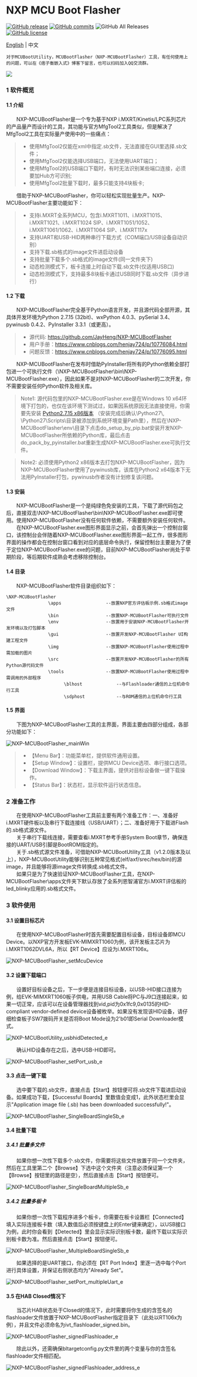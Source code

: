 # NXP MCU Boot Flasher

[![GitHub release](https://img.shields.io/github/release/JayHeng/NXP-MCUBootFlasher.svg)](https://github.com/JayHeng/NXP-MCUBootFlasher/releases/latest) [![GitHub commits](https://img.shields.io/github/commits-since/JayHeng/NXP-MCUBootFlasher/v3.0.0.svg)](https://github.com/JayHeng/NXP-MCUBootFlasher/compare/v3.0.0...master) ![GitHub All Releases](https://img.shields.io/github/downloads/JayHeng/NXP-MCUBootFlasher/total.svg) [![GitHub license](https://img.shields.io/github/license/JayHeng/NXP-MCUBootFlasher.svg)](https://github.com/JayHeng/NXP-MCUBootFlasher/blob/master/LICENSE)

[English](./README.md) | 中文

```text
对于MCUBootUtility，MCUBootFlasher（NXP-MCUBootFlasher）工具，有任何使用上的问题，可以在《痞子衡嵌入式》博客下留言，也可以扫码加入QQ交流群。  
```

<img src="http://henjay724.com/image/cnblogs/MCUBootUtility_qq.png" style="zoom:100%" />

### 1 软件概览
#### 1.1 介绍
　　NXP-MCUBootFlasher是一个专为基于NXP i.MXRT/Kinetis/LPC系列芯片的产品量产而设计的工具，其功能与官方MfgTool2工具类似，但是解决了MfgTool2工具在实际量产使用中的一些痛点：  

> * 使用MfgTool2仅能在xml中指定.sb文件，无法直接在GUI里选择.sb文件；  
> * 使用MfgTool2仅能选择USB端口，无法使用UART端口；  
> * 使用MfgTool2的USB端口下载时，有时无法识别某些端口连接，必须要加Hub方可识别;  
> * 使用MfgTool2批量下载时，最多只能支持4块板卡;  

　　借助于NXP-MCUBootFlasher，你可以轻松实现批量生产。NXP-MCUBootFlasher主要功能如下：  

> * 支持i.MXRT全系列MCU，包含i.MXRT1011、i.MXRT1015、i.MXRT1021、i.MXRT1024 SIP、i.MXRT1051/1052、i.MXRT1061/1062、i.MXRT1064 SIP、i.MXRT117x  
> * 支持UART和USB-HID两种串行下载方式（COM端口/USB设备自动识别）  
> * 支持下载.sb格式的image文件进启动设备  
> * 支持批量下载多个.sb格式的image文件(同一文件夹下)  
> * 动态检测模式下，板卡连接上时自动下载.sb文件(仅适用USB口)
> * 动态检测模式下，支持最多8块板卡通过USB同时下载.sb文件（异步进行）

#### 1.2 下载
　　NXP-MCUBootFlasher完全基于Python语言开发，并且源代码全部开源，其具体开发环境为Python 2.7.15 (32bit)、wxPython 4.0.3、pySerial 3.4、pywinusb 0.4.2、PyInstaller 3.3.1（或更高）。  

> * 源代码: https://github.com/JayHeng/NXP-MCUBootFlasher  
> * 用户手册：https://www.cnblogs.com/henjay724/p/10776084.html
> * 问题反馈：https://www.cnblogs.com/henjay724/p/10776095.html

　　NXP-MCUBootFlasher在发布时借助PyInstaller将所有的Python依赖全部打包进一个可执行文件（\NXP-MCUBootFlasher\bin\NXP-MCUBootFlasher.exe），因此如果不是对NXP-MCUBootFlasher的二次开发，你不需要安装任何Python软件及相关库。  

> Note1: 源代码包里的NXP-MCUBootFlasher.exe是在Windows 10 x64环境下打包的，也仅在该环境下测试过，如果因系统原因无法直接使用，你需要先安装 [Python2.7.15 x86版本](https://www.python.org/ftp/python/2.7.15/python-2.7.15.msi) （安装完成后确认\Python27\\, \Python27\Scripts\\目录被添加到系统环境变量Path里），然后在\NXP-MCUBootFlasher\env\目录下点击do_setup_by_pip.bat安装开发NXP-MCUBootFlasher所依赖的Python库，最后点击do_pack_by_pyinstaller.bat重新生成NXP-MCUBootFlasher.exe可执行文件。  

> Note2: 必须使用Python2 x86版本去打包NXP-MCUBootFlasher，因为NXP-MCUBootFlasher使用了pywinusb库，该库在Python2 x64版本下无法用PyInstaller打包，pywinusb作者没有计划修复该问题。  

#### 1.3 安装
　　NXP-MCUBootFlasher是一个是纯绿色免安装的工具，下载了源代码包之后，直接双击\NXP-MCUBootFlasher\bin\NXP-MCUBootFlasher.exe即可使用。使用NXP-MCUBootFlasher没有任何软件依赖，不需要额外安装任何软件。  
　　在NXP-MCUBootFlasher.exe图形界面显示之前，会首先弹出一个控制台窗口，该控制台会伴随着NXP-MCUBootFlasher.exe图形界面一起工作，很多图形界面的操作都会在控制台窗口看到对应的底层命令执行，保留控制台主要是为了便于定位NXP-MCUBootFlasher.exe的问题，目前NXP-MCUBootFlasher尚处于早期阶段，等后期软件成熟会考虑移除控制台。  

#### 1.4 目录

　　NXP-MCUBootFlasher软件目录组织如下：  
```text
\NXP-MCUBootFlasher
                \apps                 --放置NXP官方评估板示例.sb格式image文件
                \bin                  --放置NXP-MCUBootFlasher可执行文件
                \env                  --放置用于安装NXP-MCUBootFlasher开发环境以及打包脚本
                \gui                  --放置开发NXP-MCUBootFlasher UI构建工程文件
                \img                  --放置NXP-MCUBootFlasher使用过程中需加载的图片
                \src                  --放置开发NXP-MCUBootFlasher的所有Python源代码文件
                \tools                --放置NXP-MCUBootFlasher使用过程中需调用的外部程序
                      \blhost             --与Flashloader通信的上位机命令行工具
                      \sdphost            --与ROM通信的上位机命令行工具
```

#### 1.5 界面
　　下图为NXP-MCUBootFlasher工具的主界面，界面主要由四部分组成，各部分功能如下：  

![NXP-MCUBootFlasher_mainWin](http://henjay724.com/image/cnblogs/NXP-MCUBootFlasher_v2.0.0.PNG)

> * 【Menu Bar】：功能菜单栏，提供软件通用设置。  
> * 【Setup Window】：设置栏，提供MCU Device选项、串行接口选项。  
> * 【Download Window】：下载主界面，提供对目标设备做一键下载操作。  
> * 【Status Bar】：状态栏，显示软件运行状态信息。  

### 2 准备工作
　　在使用NXP-MCUBootFlasher工具前主要有两个准备工作：一、准备好i.MXRT硬件板以及串行下载连接线（USB/UART）；二、准备好用于下载进Flash的.sb格式源文件。  
　　关于串行下载线连接，需要查看i.MXRT参考手册System Boot章节，确保连接的UART/USB引脚是BootROM指定的。  
　　关于.sb格式源文件准备，可借助NXP-MCUBootUtility工具（v1.2.0版本及以上），NXP-MCUBootUtility能够识别五种常见格式(elf/axf/srec/hex/bin)的源image，并且能够将源image文件转换成.sb格式文件。  
　　如果只是为了快速验证NXP-MCUBootFlasher工具，在NXP-MCUBootFlasher\apps文件夹下默认存放了全系列恩智浦官方i.MXRT评估板的led_blinky应用的.sb格式文件。  

### 3 软件使用
#### 3.1 设置目标芯片
　　在使用NXP-MCUBootFlasher时首先需要配置目标设备，目标设备即MCU Device。以NXP官方开发板EVK-MIMXRT1060为例，该开发板主芯片为i.MXRT1062DVL6A，所以【RT Device】应设为i.MXRT106x。  

![NXP-MCUBootFlasher_setMcuDevice](http://henjay724.com/image/cnblogs/rtFlash_v1_1_0_setMcuDevice_rt1060.PNG)

#### 3.2 设置下载端口
　　设置好目标设备之后，下一步便是连接目标设备，以USB-HID接口连接为例，给EVK-MIMXRT1060板子供电，并用USB Cable将PC与J9口连接起来，如果一切正常，应该可以在设备管理器找到vid,pid为0x1fc9,0x0135的HID-compliant vendor-defined device设备被枚举。如果没有发现该HID设备，请仔细检查板子SW7拨码开关是否将Boot Mode设为2'b01即Serial Downloader模式。  

![NXP-MCUBootUtility_usbhidDetected_e](http://henjay724.com/image/cnblogs/nxpSecBoot_usbhidDetected_e.png)

　　确认HID设备存在之后，选中USB-HID即可。  

![NXP-MCUBootFlasher_setPort_usb_e](http://henjay724.com/image/cnblogs/rtFlash_v1_1_0_setPort_usb_e.png)

#### 3.3 点击一键下载
　　选中要下载的.sb文件，直接点击【Start】按钮便可将.sb文件下载进启动设备。如果成功下载，【Successful Boards】里数值会变成1，此外状态栏里会显示"Application image file (.sb) has been downloaded successfully!"。  

![NXP-MCUBootFlasher_SingleBoardSingleSb_e](http://henjay724.com/image/cnblogs/rtFlash_v1_1_0_SingleBoardSingleSb_downloadSuccess_e.png)

#### 3.4 批量下载
##### 3.4.1 批量多文件
　　如果你想一次性下载多个.sb文件，你需要将这些文件放置于同一个文件夹，然后在工具里第二个【Browse】下选中这个文件夹（注意必须保证第一个【Browse】按钮里的路径是空），然后直接点击【Start】按钮便可。  

![NXP-MCUBootFlasher_SingleBoardMultipleSb_e](http://henjay724.com/image/cnblogs/rtFlash_v1_1_0_SingleBoardMultipleSb_downloadSuccess_e.png)

##### 3.4.2 批量多板卡
　　如果你想一次性下载程序进多个板卡，你需要在板卡设置栏【Connected】填入实际连接板卡数（填入数值后必须按键盘上的Enter键来确定），以USB接口为例，此时你会看到【Detected】里会显示实际识别板卡数，最终下载以实际识别板卡数为准。然后直接点击【Start】按钮便可。  

![NXP-MCUBootFlasher_MultipleBoardSingleSb_e](http://henjay724.com/image/cnblogs/rtFlash_v1_1_0_MultipleBoardMultipleSb_downloadSuccess_e.png)

　　如果选择的是UART接口，你必须在【RT Port Index】里逐一选中每个Port进行具体设置，并保证右侧状态均为"Already Set"。  

![NXP-MCUBootFlasher_setPort_multipleUart_e](http://henjay724.com/image/cnblogs/rtFlash_v1_1_0_setPort_multipleUart_e.png)

#### 3.5 在HAB Closed情况下
　　当芯片HAB状态处于Closed的情况下，此时需要将你生成的含签名的flashloader文件放置于NXP-MCUBootFlasher指定目录下（此处以RT106x为例），并且文件必须命名为ivt_flashloader_signed.bin。  

![NXP-MCUBootFlasher_signedFlashloader_e](http://henjay724.com/image/cnblogs/rtFlash_v1_0_0_signedFlashloader.PNG)

　　除此以外，还需确保bltargetconfig.py文件里的两个变量与你的含签名flashloader文件相匹配。  

![NXP-MCUBootFlasher_signedFlashloader_address_e](http://henjay724.com/image/cnblogs/rtFlash_v1_0_0_signedFlashloader_address_e.png)
